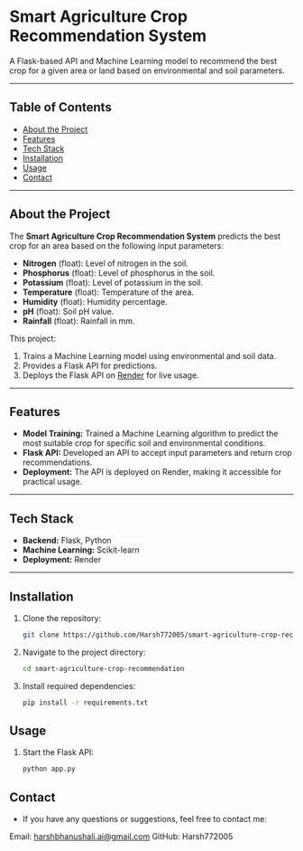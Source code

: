 # **Smart Agriculture Crop Recommendation System**

A Flask-based API and Machine Learning model to recommend the best crop for a given area or land based on environmental and soil parameters.

---

## **Table of Contents**
- [About the Project](#about-the-project)
- [Features](#features)
- [Tech Stack](#tech-stack)
- [Installation](#installation)
- [Usage](#usage)
- [Contact](#contact)

---

## **About the Project**

The **Smart Agriculture Crop Recommendation System** predicts the best crop for an area based on the following input parameters:
- **Nitrogen** (float): Level of nitrogen in the soil.
- **Phosphorus** (float): Level of phosphorus in the soil.
- **Potassium** (float): Level of potassium in the soil.
- **Temperature** (float): Temperature of the area.
- **Humidity** (float): Humidity percentage.
- **pH** (float): Soil pH value.
- **Rainfall** (float): Rainfall in mm.

This project:
1. Trains a Machine Learning model using environmental and soil data.
2. Provides a Flask API for predictions.
3. Deploys the Flask API on [Render](https://api-smart-agriculture-crop.onrender.com/) for live usage.

---

## **Features**
- **Model Training:** Trained a Machine Learning algorithm to predict the most suitable crop for specific soil and environmental conditions.
- **Flask API:** Developed an API to accept input parameters and return crop recommendations.
- **Deployment:** The API is deployed on Render, making it accessible for practical usage.

---

## **Tech Stack**
- **Backend:** Flask, Python
- **Machine Learning:** Scikit-learn
- **Deployment:** Render

---

## **Installation**

1. Clone the repository:
   ```bash
   git clone https://github.com/Harsh772005/smart-agriculture-crop-recommendation.git
   ```
2. Navigate to the project directory:
   ```bash
   cd smart-agriculture-crop-recommendation
   ```
3. Install required dependencies:
   ```bash
   pip install -r requirements.txt
   ```
## **Usage**

1. Start the Flask API:
   ```bash
   python app.py
   ```
## **Contact**

- If you have any questions or suggestions, feel free to contact me:

Email: harshbhanushali.ai@gmail.com
GitHub: Harsh772005
